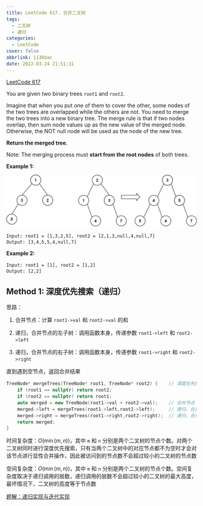 ```yaml
---
title: LeetCode 617. 合并二叉树
tags:
  - 二叉树
  - 递归
categories:
  - LeetCode
cover: false
abbrlink: 113bbac
date: 2022-03-24 21:51:31
---
```


[LeetCode 617](https://leetcode-cn.com/problems/merge-two-binary-trees/)

You are given two binary trees `root1` and `root2`.

Imagine that when you put one of them to cover the other, some nodes of the two trees are overlapped while the others are not. You need to merge the two trees into a new binary tree. The merge rule is that if two nodes overlap, then sum node values up as the new value of the merged node. Otherwise, the NOT null node will be used as the node of the new tree.

**Return the merged tree.**

Note: The merging process must **start from the root nodes** of both trees.

**Example 1:**

![](LeetCode617-合并二叉树/1.jpg)

    Input: root1 = [1,3,2,5], root2 = [2,1,3,null,4,null,7]
    Output: [3,4,5,5,4,null,7]


**Example 2:**

    Input: root1 = [1], root2 = [1,2]
    Output: [2,2]


## Method 1: 深度优先搜索（递归）
思路：

1. 合并节点：计算 `root1->val` 和 `root2->val` 的和

2. 递归，合并节点的左子树：调用函数本身，传递参数 `root1->left` 和 `root2->left` 

3. 递归，合并节点的右子树：调用函数本身，传递参数 `root1->right` 和 `root2->right` 

直到遇到空节点，返回合并结果


```cpp
TreeNode* mergeTrees(TreeNode* root1, TreeNode* root2) {    // 深度优先搜素（递归）
    if (root1 == nullptr) return root2;
    if (root2 == nullptr) return root1;
    auto merged = new TreeNode(root1->val + root2->val);    // 合并节点
    merged->left = mergeTrees(root1->left,root2->left);     // 递归，合并左子树
    merged->right = mergeTrees(root1->right,root2->right);  // 递归，合并右子树
    return merged;
}
```

时间复杂度：$O(\min(m,n))$，其中 `m` 和 `n` 分别是两个二叉树的节点个数。对两个二叉树同时进行深度优先搜索，只有当两个二叉树中的对应节点都不为空时才会对该节点进行显性合并操作，因此被访问到的节点数不会超过较小的二叉树的节点数

空间复杂度：$O(\min(m,n))$，其中 `m` 和 `n` 分别是两个二叉树的节点个数。空间复杂度取决于递归调用的层数，递归调用的层数不会超过较小的二叉树的最大高度，最坏情况下，二叉树的高度等于节点数

[^_^]: 这里被注释掉了
    LeetCode 用户 "学医写不了脚本" 的留言：官方的`dfs`可能存在问题，直接 `return t1`，导致的是有一部分内存会和 `root1` 共享，修改官方代码后的结果：

    ```cpp
    class Solution {
    private:
        TreeNode* copyTree(TreeNode *node) {
            if (!node) return nullptr;

            auto copy = new TreeNode(node->val);
            copy->left = copyTree(node->left);
            copy->right = copyTree(node->right);

            return copy;
        }

    public:
        TreeNode* mergeTrees(TreeNode* t1, TreeNode* t2) {
            if (t1 == nullptr) {
                return copyTree(t2);
            }
            if (t2 == nullptr) {
                return copyTree(t1);
            }
            auto merged = new TreeNode(t1->val + t2->val);
            merged->left = mergeTrees(t1->left, t2->left);
            merged->right = mergeTrees(t1->right, t2->right);
            return merged;
        }
        
    };
    ```

[题解：递归实现与迭代实现](https://leetcode-cn.com/problems/merge-two-binary-trees/solution/dong-hua-yan-shi-di-gui-die-dai-617he-bing-er-cha-/)


[^_^]: 这里被注释掉了
    ## Method 2: 广度优先搜索

    首先判断两个二叉树是否为空，如果两个二叉树都为空，则合并后的二叉树也为空，如果只有一个二叉树为空，则合并后的二叉树为另一个非空的二叉树。

    如果两个二叉树都不为空，则首先计算合并后的根节点的值，然后从合并后的二叉树与两个原始二叉树的根节点开始广度优先搜索，从根节点开始同时遍历每个二叉树，并将对应的节点进行合并。

    使用三个队列分别存储合并后的二叉树的节点以及两个原始二叉树的节点。初始时将每个二叉树的根节点分别加入相应的队列。每次从每个队列中取出一个节点，判断两个原始二叉树的节点的左右子节点是否为空。如果两个原始二叉树的当前节点中至少有一个节点的左子节点不为空，则合并后的二叉树的对应节点的左子节点也不为空。对于右子节点同理。

    如果合并后的二叉树的左子节点不为空，则需要根据两个原始二叉树的左子节点计算合并后的二叉树的左子节点以及整个左子树。考虑以下两种情况：

     - 如果两个原始二叉树的左子节点都不为空，则合并后的二叉树的左子节点的值为两个原始二叉树的左子节点的值之和，在创建合并后的二叉树的左子节点之后，将每个二叉树中的左子节点都加入相应的队列；

     - 如果两个原始二叉树的左子节点有一个为空，即有一个原始二叉树的左子树为空，则合并后的二叉树的左子树即为另一个原始二叉树的左子树，此时也不需要对非空左子树继续遍历，因此不需要将左子节点加入队列。

    对于右子节点和右子树，处理方法与左子节点和左子树相同。